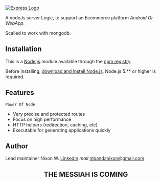 [![Express Logo](https://i.cloudup.com/zfY6lL7eFa-3000x3000.png)](http://expressjs.com/)


A nodeJs server Logic, to support an Ecommerce platform *Android Or WebApp*.

Scalled to work with mongodb. 

## Installation

This is a [Node.js](https://nodejs.org/en/) module available through the
[npm registry](https://www.npmjs.com/).

Before installing, [download and install Node.js](https://nodejs.org/en/download/).
Node.js 5.** or higher is required.

## Features
`Power Of Node`

  * Very precise and protected routes
  * Focus on high performance
  * HTTP helpers (redirection, caching, etc)
  * Executable for generating applications quickly

## Author

Lead maintainer Nixon W. [LinkedIn](https://www.linkedin.com/in/nixon-mbanda-356b25b9/) *mail* mbandanixon@gmail.com

 
## <p style="text-align: center;">THE MESSIAH IS COMING</p>

